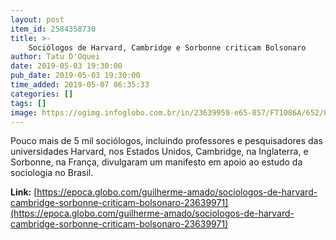 ```yaml
---
layout: post
item_id: 2584358730
title: >-
    Sociólogos de Harvard, Cambridge e Sorbonne criticam Bolsonaro
author: Tatu D'Oquei
date: 2019-05-03 19:30:00
pub_date: 2019-05-03 19:30:00
time_added: 2019-05-07 06:35:33
categories: []
tags: []
image: https://ogimg.infoglobo.com.br/in/23639959-e65-857/FT1086A/652/82124920_BSBBrasiliaBrasil09-04-2019PAPresidente-Jair-Bolsonaro-durante-cerimonia.jpg
---
```


Pouco mais de 5 mil sociólogos, incluindo professores e pesquisadores das universidades Harvard, nos Estados Unidos, Cambridge, na Inglaterra, e Sorbonne, na França, divulgaram um manifesto em apoio ao estudo da sociologia no Brasil.

**Link:** [https://epoca.globo.com/guilherme-amado/sociologos-de-harvard-cambridge-sorbonne-criticam-bolsonaro-23639971](https://epoca.globo.com/guilherme-amado/sociologos-de-harvard-cambridge-sorbonne-criticam-bolsonaro-23639971)


